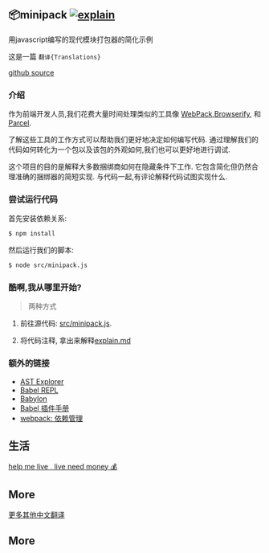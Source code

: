 
## 📦minipack  [![explain](http://llever.com/explain.svg)](https://github.com/chinanf-boy/Source-Explain) 

 用javascript编写的现代模块打包器的简化示例 
 
 这是一篇 `翻译{Translations}`

 [github source](https://github.com/ronami/minipack)

### 介绍

作为前端开发人员,我们花费大量时间处理类似的工具像 [WebPack](https://github.com/webpack/webpack),[Browserify](https://github.com/browserify/browserify), 和[Parcel](https://github.com/parcel-bundler/parcel). 

了解这些工具的工作方式可以帮助我们更好地决定如何编写代码. 通过理解我们的代码如何转化为一个包以及该包的外观如何,我们也可以更好地进行调试. 

这个项目的目的是解释大多数捆绑商如何在隐藏条件下工作. 它包含简化但仍然合理准确的捆绑器的简短实现. 与代码一起,有评论解释代码试图实现什么. 

### 尝试运行代码

首先安装依赖关系: 

```sh
$ npm install
```

然后运行我们的脚本: 

```sh
$ node src/minipack.js
```

### 酷啊,我从哪里开始? 

> 两种方式

1. 前往源代码: [src/minipack.js](src/minipack.js). 

2. 将代码注释, 拿出来解释[explain.md](./explain.md)

### 额外的链接

- [AST Explorer](https://astexplorer.net)
- [Babel REPL](https://babeljs.io/repl)
- [Babylon](https://github.com/babel/babel/tree/master/packages/babel-parser)
-   [Babel 插件手册](https://github.com/thejameskyle/babel-handbook/blob/master/translations/en/plugin-handbook.md)
-   [webpack: 依赖管理](https://webpack.js.org/guides/dependency-management)

## 生活

[help me live , live need money 💰](https://github.com/chinanf-boy/live-need-money)

## More

[更多其他中文翻译](https://github.com/chinanf-boy/chinese-translate-list)
## More
